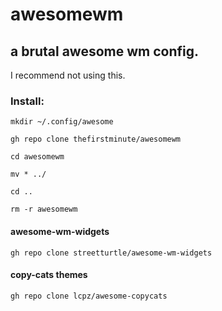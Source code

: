 # awesomewm
## a brutal awesome wm config.

I recommend not using this.

### Install:
```
mkdir ~/.config/awesome

gh repo clone thefirstminute/awesomewm

cd awesomewm

mv * ../

cd ..

rm -r awesomewm

```

#### awesome-wm-widgets
``` gh repo clone streetturtle/awesome-wm-widgets ```

#### copy-cats themes
``` gh repo clone lcpz/awesome-copycats ```
